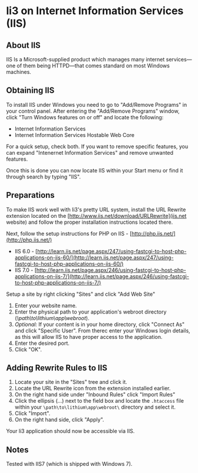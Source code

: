 # li3 on Internet Information Services (IIS)

## About IIS

IIS Is a Microsoft-supplied product which manages many internet services—one of them being HTTPD—that comes standard on most Windows machines.

## Obtaining IIS

To install IIS under Windows you need to go to "Add/Remove Programs" in your control panel. After entering the "Add/Remove Programs" window, click "Turn Windows features on or off" and locate the following:

- Internet Information Services
- Internet Information Services Hostable Web Core

For a quick setup, check both. If you want to remove specific features, you can expand "Intenernet Information Services" and remove unwanted features.

Once this is done you can now locate IIS within your Start menu or find it through search by typing "IIS".

## Preparations

To make IIS work well with li3's pretty URL system, install the URL Rewrite extension located on the [http://www.iis.net/download/URLRewrite](iis.net website) and follow the proper installation instructions located there.

Next, follow the setup instructions for PHP on IIS - [http://php.iis.net/](http://php.iis.net/)

- IIS 6.0 - [http://learn.iis.net/page.aspx/247/using-fastcgi-to-host-php-applications-on-iis-60/](http://learn.iis.net/page.aspx/247/using-fastcgi-to-host-php-applications-on-iis-60/)<br />
- IIS 7.0 - [http://learn.iis.net/page.aspx/246/using-fastcgi-to-host-php-applications-on-iis-7/](http://learn.iis.net/page.aspx/246/using-fastcgi-to-host-php-applications-on-iis-7/)

Setup a site by right clicking "Sites" and click "Add Web Site"

1. Enter your website name.
2. Enter the physical path to your application's webroot directory (_\path\to\lithium\app\webroot_).
3. _Optional:_ If your content is in your home directory, click "Connect As" and click "Specific User". From therec enter your Windows login details, as this will allow IIS to have proper access to the application.
4. Enter the desired port.
5. Click "OK".

## Adding Rewrite Rules to IIS

1. Locate your site in the "Sites" tree and click it.
2. Locate the URL Rewrite icon from the extension installed earlier.
3. On the right hand side under "Inbound Rules" click "Import Rules"
4. Click the ellipsis (...) next to the field box and locate the `.htaccess` file within your `\path\to\lithium\app\webroot\` directory and select it.
5. Click "Import".
6. On the right hand side, click "Apply".

Your li3 application should now be accessible via IIS.

## Notes

Tested with IIS7 (which is shipped with Windows 7).
